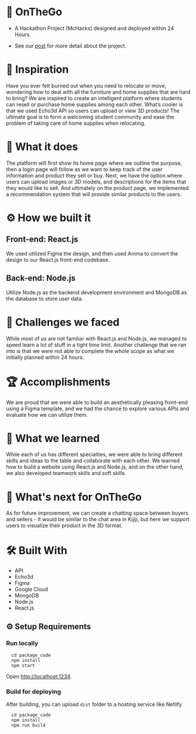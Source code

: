 #  🚀 OnTheGo 
  - A Hackathon Project (McHacks) designed and deployed within 24 Hours.
  
  - See our [post](https://devpost.com/software/stujiji) for more detail about the project.

#  🌟 Inspiration

Have you ever felt burned out when you need to relocate or move, wondering how to deal with all the furniture and home supplies that are hard to bring? We are inspired to create an intelligent platform where students can resell or purchase home supplies among each other. What’s cooler is that we used Echo3d API so users can upload or view 3D products! The ultimate goal is to form a welcoming student community and ease the problem of taking care of home supplies when relocating.

#  🎉 What it does

The platform will first show its home page where we outline the purpose, then a login page will follow as we want to keep track of the user information and product they sell or buy. Next, we have the option where users can upload images or 3D models, and descriptions for the items that they would like to sell. And ultimately on the product page, we implemented a recommendation system that will provide similar products to the users.

#  ⚙️ How we built it

##  Front-end: React.js
  We used utilized Figma the design, and then used Anima to convert the design to our React.js front-end codebase.

##  Back-end: Node.js
  Utilize Node.js as the backend development environment and MongoDB as the database to store user data.

#  🚧 Challenges we faced

While most of us are not familiar with React.js and Node.js, we managed to speed learn a lot of stuff in a tight time limit. Another challenge that we ran into is that we were not able to complete the whole scope as what we initially planned within 24 hours.

#  🏆 Accomplishments

We are proud that we were able to build an aesthetically pleasing front-end using a Figma template, and we had the chance to explore various APIs and evaluate how we can utilize them.

#  🧠 What we learned

While each of us has different specialties, we were able to bring different skills and ideas to the table and collaborate with each other. We learned how to build a website using React.js and Node.js, and on the other hand, we also developed teamwork skills and soft skills.

#  🚀 What's next for OnTheGo

As for future improvement, we can create a chatting space between buyers and sellers - It would be similar to the chat area in Kijiji, but here we support users to visualize their product in the 3D format.

#  🛠️ Built With

  - API
  - Echo3d
  - Figma
  - Google Cloud
  - MongoDB
  - Node.js
  - React.js

## ⚙️ Setup Requirements

### Run locally
```
  cd package_code
  npm install
  npm start
```
Open [http://localhost:1234](http://localhost:1234).

### Build for deploying 

After building, you can upload `dist` folder to a hosting service like Netlify

```
  cd package_code
  npm install
  npm run build
```
